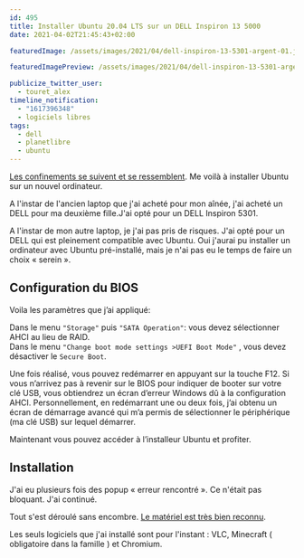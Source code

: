 ```yaml
---
id: 495
title: Installer Ubuntu 20.04 LTS sur un DELL Inspiron 13 5000
date: 2021-04-02T21:45:43+02:00

featuredImage: /assets/images/2021/04/dell-inspiron-13-5301-argent-01.jpg

featuredImagePreview: /assets/images/2021/04/dell-inspiron-13-5301-argent-01.jpg

publicize_twitter_user:
  - touret_alex
timeline_notification:
  - "1617396348"
  - logiciels libres
tags:
  - dell
  - planetlibre
  - ubuntu
---
```

[Les confinements se suivent et se ressemblent](https://blog.touret.info/2020/03/23/installer-ubuntu-18-04-lts-sur-un-dell-inspiron-14-3493/). Me voilà à installer Ubuntu sur un nouvel ordinateur.

A l'instar de l'ancien laptop que j'ai acheté pour mon aînée, j'ai acheté un DELL pour ma deuxième fille.J'ai opté pour un DELL Inspiron 5301.


A l'instar de mon autre laptop, je j'ai pas pris de risques. J'ai opté pour un DELL qui est pleinement compatible avec Ubuntu. Oui j'aurai pu installer un ordinateur avec Ubuntu pré-installé, mais je n'ai pas eu le temps de faire un choix « serein ».


## Configuration du BIOS

Voila les paramètres que j’ai appliqué:

Dans le menu `"Storage"` puis `"SATA Operation"`: vous devez sélectionner AHCI au lieu de RAID.  
Dans le menu `"Change boot mode settings >UEFI Boot Mode"` , vous devez désactiver le `Secure Boot`.  
  
Une fois réalisé, vous pouvez redémarrer en appuyant sur la touche F12. Si vous n’arrivez pas à revenir sur le BIOS pour indiquer de booter sur votre clé USB, vous obtiendrez un écran d’erreur Windows dû à la configuration AHCI. Personnellement, en redémarrant une ou deux fois, j’ai obtenu un écran de démarrage avancé qui m’a permis de sélectionner le périphérique (ma clé USB) sur lequel démarrer.  
  
Maintenant vous pouvez accéder à l’installeur Ubuntu et profiter.

## Installation

J'ai eu plusieurs fois des popup « erreur rencontré ». Ce n'était pas bloquant. J'ai continué.

Tout s'est déroulé sans encombre. [Le matériel est très bien reconnu](https://certification.ubuntu.com/hardware/202007-28039).  
  
Les seuls logiciels que j'ai installé sont pour l'instant : VLC, Minecraft ( obligatoire dans la famille ) et Chromium.